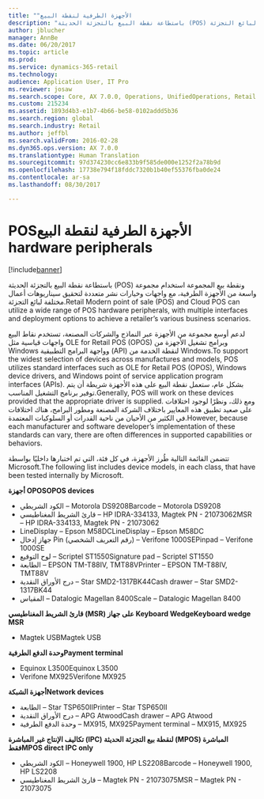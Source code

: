 ```yaml
---
title: "‏‫الأجهزة الطرفية لنقطة البيع"
description: "باستطاعة نقطة البيع بالتجزئة الحديثة (POS) ونقطة بيع المجموعة استخدام مجموعة واسعة من الأجهزة الطرفية، مع واجهات وخيارات نشر متعددة لتحقيق سيناريوهات أعمال مختلفة لبائع التجزئة."
author: jblucher
manager: AnnBe
ms.date: 06/20/2017
ms.topic: article
ms.prod: 
ms.service: dynamics-365-retail
ms.technology: 
audience: Application User, IT Pro
ms.reviewer: josaw
ms.search.scope: Core, AX 7.0.0, Operations, UnifiedOperations, Retail
ms.custom: 215234
ms.assetid: 1893d4b3-e1b7-4b66-be58-0102addd5b36
ms.search.region: global
ms.search.industry: Retail
ms.author: jeffbl
ms.search.validFrom: 2016-02-28
ms.dyn365.ops.version: AX 7.0.0
ms.translationtype: Human Translation
ms.sourcegitcommit: 97d374230cc6e833b9f585de000e1252f2a78b9d
ms.openlocfilehash: 17738e794f18fddc7320b1b40ef55376fba0de24
ms.contentlocale: ar-sa
ms.lasthandoff: 08/30/2017

---
```


# <a name="pos-hardware-peripherals"></a><span data-ttu-id="8b392-103">‏‫الأجهزة الطرفية لنقطة البيع</span><span class="sxs-lookup"><span data-stu-id="8b392-103">POS hardware peripherals</span></span>

[!include[banner](includes/banner.md)]


<span data-ttu-id="8b392-104">باستطاعة نقطة البيع بالتجزئة الحديثة (POS) ونقطة بيع المجموعة استخدام مجموعة واسعة من الأجهزة الطرفية، مع واجهات وخيارات نشر متعددة لتحقيق سيناريوهات أعمال مختلفة لبائع التجزئة.</span><span class="sxs-lookup"><span data-stu-id="8b392-104">Retail Modern point of sale (POS) and Cloud POS can utilize a wide range of POS hardware peripherals, with multiple interfaces and deployment options to achieve a retailer’s various business scenarios.</span></span> 

<span data-ttu-id="8b392-105">لدعم أوسع مجموعة من الأجهزة عبر النماذج والشركات المصنعة، تستخدم نقاط البيع واجهات قياسية مثل OLE for Retail POS (OPOS) وبرامج تشغيل الأجهزة من Windows وواجهة البرامج التطبيقية (API) لنقطة الخدمة من Windows.</span><span class="sxs-lookup"><span data-stu-id="8b392-105">To support the widest selection of devices across manufactures and models, POS utilizes standard interfaces such as OLE for Retail POS (OPOS), Windows device drivers, and Windows point of service application program interfaces (APIs).</span></span> <span data-ttu-id="8b392-106">بشكل عام، ستعمل نقطة البيع على هذه الأجهزة شريطة أن يتم توفير برنامج التشغيل المناسب.</span><span class="sxs-lookup"><span data-stu-id="8b392-106">Generally, POS will work on these devices provided that the appropriate driver is supplied.</span></span> <span data-ttu-id="8b392-107">ومع ذلك، ونظرًا لوجود اختلافات على صعيد تطبيق هذه المعايير باختلاف الشركة المصنعة ومطور البرامج، هناك اختلافات في الكثير من الأحيان من ناحية القدرات أو السلوكيات المعتمدة.</span><span class="sxs-lookup"><span data-stu-id="8b392-107">However, because each manufacturer and software developer’s implementation of these standards can vary, there are often differences in supported capabilities or behaviors.</span></span>

<span data-ttu-id="8b392-108">تتضمن القائمة التالية طُرز الأجهزة، في كل فئة، التي تم اختبارها داخليًا بواسطة Microsoft.</span><span class="sxs-lookup"><span data-stu-id="8b392-108">The following list includes device models, in each class, that have been tested internally by Microsoft.</span></span>

<span data-ttu-id="8b392-109">**أجهزة OPOS**</span><span class="sxs-lookup"><span data-stu-id="8b392-109">**OPOS devices**</span></span>

-   <span data-ttu-id="8b392-110">الكود الشريطي – Motorola DS9208</span><span class="sxs-lookup"><span data-stu-id="8b392-110">Barcode – Motorola DS9208</span></span>
-   <span data-ttu-id="8b392-111">قارئ الشريط المغناطيسي – HP IDRA-334133, Magtek PN - 21073062</span><span class="sxs-lookup"><span data-stu-id="8b392-111">MSR – HP IDRA-334133, Magtek PN - 21073062</span></span>
-   <span data-ttu-id="8b392-112">LineDisplay – Epson M58DC</span><span class="sxs-lookup"><span data-stu-id="8b392-112">LineDisplay – Epson M58DC</span></span>
-   <span data-ttu-id="8b392-113">جهاز إدخال Pin (رقم التعريف الشخصي) – Verifone 1000SE</span><span class="sxs-lookup"><span data-stu-id="8b392-113">Pinpad – Verifone 1000SE</span></span>
-   <span data-ttu-id="8b392-114">لوح التوقيع – Scriptel ST1550</span><span class="sxs-lookup"><span data-stu-id="8b392-114">Signature pad – Scriptel ST1550</span></span>
-   <span data-ttu-id="8b392-115">الطابعة – EPSON TM-T88IV, TMT88V</span><span class="sxs-lookup"><span data-stu-id="8b392-115">Printer – EPSON TM-T88IV, TMT88V</span></span>
-   <span data-ttu-id="8b392-116">درج الأوراق النقدية – Star SMD2-1317BK44</span><span class="sxs-lookup"><span data-stu-id="8b392-116">Cash drawer – Star SMD2-1317BK44</span></span>
-   <span data-ttu-id="8b392-117">المقياس – Datalogic Magellan 8400</span><span class="sxs-lookup"><span data-stu-id="8b392-117">Scale – Datalogic Magellan 8400</span></span>

<span data-ttu-id="8b392-118">**قارئ الشريط المغناطيسي (MSR) على جهاز Keyboard Wedge**</span><span class="sxs-lookup"><span data-stu-id="8b392-118">**Keyboard wedge MSR**</span></span>

-   <span data-ttu-id="8b392-119">Magtek USB</span><span class="sxs-lookup"><span data-stu-id="8b392-119">Magtek USB</span></span>

<span data-ttu-id="8b392-120">**وحدة الدفع الطرفية**</span><span class="sxs-lookup"><span data-stu-id="8b392-120">**Payment terminal**</span></span>

-   <span data-ttu-id="8b392-121">Equinox L3500</span><span class="sxs-lookup"><span data-stu-id="8b392-121">Equinox L3500</span></span>
-   <span data-ttu-id="8b392-122">Verifone MX925</span><span class="sxs-lookup"><span data-stu-id="8b392-122">Verifone MX925</span></span>

<span data-ttu-id="8b392-123">**أجهزة الشبكة**</span><span class="sxs-lookup"><span data-stu-id="8b392-123">**Network devices**</span></span>

-   <span data-ttu-id="8b392-124">الطابعة – Star TSP650II</span><span class="sxs-lookup"><span data-stu-id="8b392-124">Printer – Star TSP650II</span></span>
-   <span data-ttu-id="8b392-125">درج الأوراق النقدية – APG Atwood</span><span class="sxs-lookup"><span data-stu-id="8b392-125">Cash drawer – APG Atwood</span></span>
-   <span data-ttu-id="8b392-126">وحدة الدفع الطرفية – MX915, MX925</span><span class="sxs-lookup"><span data-stu-id="8b392-126">Payment terminal – MX915, MX925</span></span>

<span data-ttu-id="8b392-127">**تكاليف الإنتاج غير المباشرة (IPC) لنقطة بيع التجزئة الحديثة (MPOS) المباشرة فقط**</span><span class="sxs-lookup"><span data-stu-id="8b392-127">**MPOS direct IPC only**</span></span>

-   <span data-ttu-id="8b392-128">الكود الشريطي – Honeywell 1900, HP LS2208</span><span class="sxs-lookup"><span data-stu-id="8b392-128">Barcode – Honeywell 1900, HP LS2208</span></span>
-   <span data-ttu-id="8b392-129">قارئ الشريط المغناطيسي – Magtek PN - 21073075</span><span class="sxs-lookup"><span data-stu-id="8b392-129">MSR – Magtek PN - 21073075</span></span>





